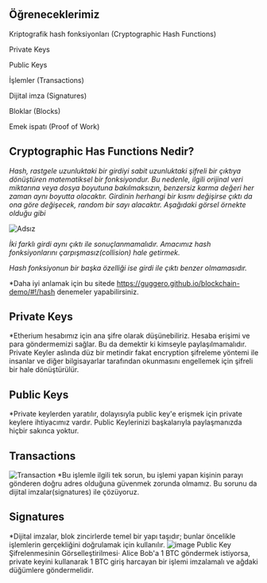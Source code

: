 **Öğreneceklerimiz**
----------------------------------------------------------------------

Kriptografik hash fonksiyonları (Cryptographic Hash Functions)

Private Keys

Public Keys

İşlemler (Transactions)

Dijital imza (Signatures)

Bloklar (Blocks)

Emek ispatı (Proof of Work)

Cryptographic Has Functions Nedir?
----------------------------------------------------------------------

*Hash, rastgele uzunluktaki bir girdiyi sabit uzunluktaki şifreli bir çıktıya dönüştüren matematiksel bir fonksiyondur. Bu nedenle, ilgili orijinal veri miktarına veya dosya boyutuna bakılmaksızın, benzersiz karma değeri her zaman aynı boyutta olacaktır. Girdinin herhangi bir kısmı değişirse çıktı da ona göre değişecek, random bir sayı alacaktır. Aşağıdaki görsel örnekte olduğu gibi*


![Adsız](https://user-images.githubusercontent.com/68228757/147839817-8ba0a210-fe95-4554-a7f5-5440116ea441.png)

*İki farklı girdi aynı çıktı ile sonuçlanmamalıdır. Amacımız hash fonksiyonlarını çarpışmasız(collision) hale getirmek.*

*Hash fonksiyonun bir başka özelliği ise girdi ile çıktı benzer olmamasıdır.*

*Daha iyi anlamak için bu sitede https://guggero.github.io/blockchain-demo/#!/hash denemeler yapabilirsiniz.

Private Keys
----------------------------------------------------------------------
*Etherium hesabımız için ana şifre olarak düşünebiliriz. Hesaba erişimi ve para göndermemizi sağlar. Bu da demektir ki kimseyle paylaşılmamalıdır.
Private Keyler aslında düz bir metindir fakat encryption şifreleme yöntemi ile insanlar ve diğer bilgisayarlar tarafından okunmasını engellemek için şifreli bir hale dönüştürülür.

Public Keys
----------------------------------------------------------------------
*Private keylerden yaratılır, dolayısıyla public key'e erişmek için private keylere ihtiyacımız vardır. Public Keylerinizi başkalarıyla paylaşmanızda hiçbir sakınca yoktur.

Transactions
----------------------------------------------------------------------
![Transaction](https://user-images.githubusercontent.com/68228757/147841057-d2593ffb-fdd4-4cd1-a80e-2176b52d8067.png)
*Bu işlemle ilgili tek sorun, bu işlemi yapan kişinin parayı gönderen doğru adres olduğuna güvenmek zorunda olmamız. Bu sorunu da dijital imzalar(signatures) ile çözüyoruz.

Signatures
----------------------------------------------------------------------
*Dijital imzalar, blok zincirlerde temel bir yapı taşıdır; bunlar öncelikle işlemlerin gerçekliğini doğrulamak için kullanılır.
![image](https://user-images.githubusercontent.com/68228757/147846138-093d2b8c-e730-402b-a8f8-de0fa0a9e181.png)
Public Key Şifrelenmesinin Görselleştirilmesi·
Alice Bob'a 1 BTC göndermek istiyorsa, private keyini kullanarak 1 BTC giriş harcayan bir işlemi imzalamalı ve ağdaki düğümlere göndermelidir.


